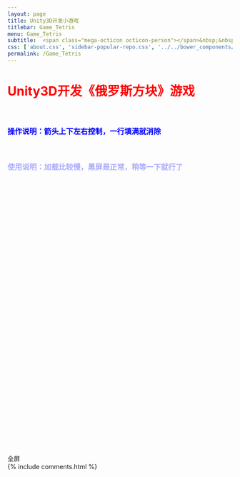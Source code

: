 ```yaml
---
layout: page
title: Unity3D开发小游戏
titlebar: Game_Tetris
menu: Game_Tetris
subtitle:  <span class="mega-octicon octicon-person"></span>&nbsp;&nbsp; 恬静的小魔龙，程序猿一枚
css: ['about.css', 'sidebar-popular-repo.css', '../../bower_components/flag-icon-css/css/flag-icon.min.css']
permalink: /Game_Tetris
---
```


<html lang="en-us">
  <head>
    <meta charset="utf-8">
    <meta http-equiv="Content-Type" content="text/html; charset=utf-8">
    <title>Unity3D 俄罗斯方块游戏</title>
    <link rel="shortcut icon" href="/assets/Game/Game_Tetris/TemplateData/favicon.ico">
    <link rel="stylesheet" href="/assets/Game/Game_Tetris/TemplateData/style.css">
    <script src="/assets/Game/Game_Tetris/TemplateData/UnityProgress.js"></script>  
    <script src="/assets/Game/Game_Tetris/Build/UnityLoader.js"></script>
    <script>
      var gameInstance = UnityLoader.instantiate("gameContainer", "/assets/Game/Game_Tetris/Build/Game_Tetris.json", {onProgress: UnityProgress});
    </script>
  </head>
  <body>
    <div class="webgl-content">
	<div class="about">
		<span><h1><font color="#FF0000">Unity3D开发《俄罗斯方块》游戏</font></h1></span><br>
		<span><h3><font color="#0000FF">操作说明：箭头上下左右控制，一行填满就消除</font></h3></span><br>
		<span><h3><font color="#AAAAFF">使用说明：加载比较慢，黑屏是正常，稍等一下就行了</font></h3></span><br>
	</div>
      <div id="gameContainer" style="width: 960px; height: 600px"></div>
      <div class="footer">
        <div class="webgl-logo"></div>
        <div class="fullscreen" onclick="gameInstance.SetFullscreen(1)"></div>
        <div class="title">全屏</div>
      </div>
    </div>
	<!-- Comments -->
    <div class="comment">
       {% include comments.html %}
    </div>
  </body>
</html>




